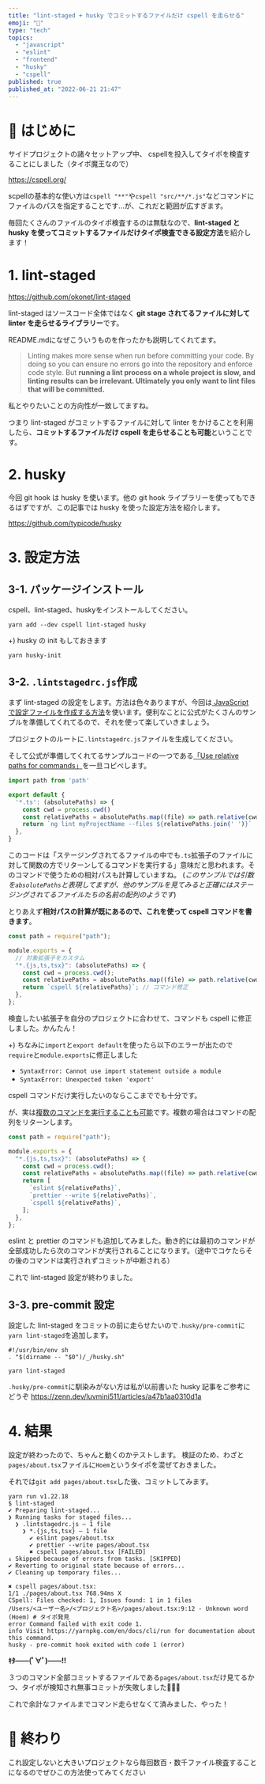 ```yaml
---
title: "lint-staged + husky でコミットするファイルだけ cspell を走らせる"
emoji: "🦑"
type: "tech"
topics:
  - "javascript"
  - "eslint"
  - "frontend"
  - "husky"
  - "cspell"
published: true
published_at: "2022-06-21 21:47"
---
```


# 🌼 はじめに

サイドプロジェクトの諸々セットアップ中、 cspellを投入してタイポを検査することにしました（タイポ魔王なので）

https://cspell.org/

scpellの基本的な使い方は`cspell "**"`や`cspell "src/**/*.js"`などコマンドにファイルのパスを指定することです…が、これだと範囲が広すぎます。

毎回たくさんのファイルのタイポ検査するのは無駄なので、**lint-staged と husky を使ってコミットするファイルだけタイポ検査できる設定方法**を紹介します！


# 1. lint-staged

https://github.com/okonet/lint-staged

lint-staged はソースコード全体ではなく **git stage されてるファイルに対して linter を走らせるライブラリー**です。

README.mdになぜこういうものを作ったかも説明してくれてます。

> Linting makes more sense when run before committing your code. By doing so you can ensure no errors go into the repository and enforce code style. But **running a lint process on a whole project is slow, and linting results can be irrelevant. Ultimately you only want to lint files that will be committed.**

私とやりたいことの方向性が一致してますね。

つまり lint-staged がコミットするファイルに対して linter をかけることを利用したら、**コミットするファイルだけ cspell を走らせることも可能**ということです。

# 2. husky

今回 git hook は husky を使います。他の git hook ライブラリーを使ってもできるはずですが、この記事では husky を使った設定方法を紹介します。

https://github.com/typicode/husky


# 3. 設定方法

## 3-1. パッケージインストール

cspell、lint-staged、huskyをインストールしてください。

```shell
yarn add --dev cspell lint-staged husky
```

+) husky の init もしておきます
```shell
yarn husky-init
```

## 3-2. `.lintstagedrc.js`作成

まず lint-staged の設定をします。方法は色々ありますが、今回は[ JavaScript で設定ファイルを作成する方法](https://github.com/okonet/lint-staged#using-js-configuration-files)を使います。便利なことに公式がたくさんのサンプルを準備してくれてるので、それを使って楽していきましょう。

プロジェクトのルートに`.lintstagedrc.js`ファイルを生成してください。

そして公式が準備してくれてるサンプルコードの一つである[「Use relative paths for commands」](https://github.com/okonet/lint-staged#example-use-relative-paths-for-commands)を一旦コピペします。

```js:.lintstagedrc.js
import path from 'path'

export default {
  '*.ts': (absolutePaths) => {
    const cwd = process.cwd()
    const relativePaths = absolutePaths.map((file) => path.relative(cwd, file))
    return `ng lint myProjectName --files ${relativePaths.join(' ')}`
  },
}
```
このコードは「ステージングされてるファイルの中でも`.ts`拡張子のファイルに対して関数の方でリターンしてるコマンドを実行する」意味だと思われます。そのコマンドで使うための相対パスも計算していますね。
(*このサンプルでは引数を`absolutePaths`と表現してますが、他のサンプルを見てみると正確にはステージングされてるファイルたちの名前の配列のようです*)

とりあえず**相対パスの計算が既にあるので、これを使って cspell コマンドを書きます**。

```js
const path = require("path");

module.exports = {
  // 対象拡張子をカスタム
  "*.{js,ts,tsx}": (absolutePaths) => { 
    const cwd = process.cwd();
    const relativePaths = absolutePaths.map((file) => path.relative(cwd, file)).join(" "); // join までここでやっちゃう
    return `cspell ${relativePaths}`; // コマンド修正
  },
};
```

検査したい拡張子を自分のプロジェクトに合わせて、コマンドも cspell に修正しました。かんたん！

+) ちなみに`import`と`export default`を使ったら以下のエラーが出たので`require`と`module.exports`に修正しました
- `SyntaxError: Cannot use import statement outside a module`
- `SyntaxError: Unexpected token 'export'`

cspell コマンドだけ実行したいのならここまででも十分です。

が、実は[複数のコマンドを実行することも可能](https://github.com/okonet/lint-staged#running-multiple-commands-in-a-sequence)です。複数の場合はコマンドの配列をリターンします。

```js
const path = require("path");

module.exports = {
  "*.{js,ts,tsx}": (absolutePaths) => {
    const cwd = process.cwd();
    const relativePaths = absolutePaths.map((file) => path.relative(cwd, file)).join(" ");
    return [
      `eslint ${relativePaths}`,
      `prettier --write ${relativePaths}`,
      `cspell ${relativePaths}`,
    ];
  },
};
```

eslint と prettier のコマンドも追加してみました。動き的には最初のコマンドが全部成功したら次のコマンドが実行されることになります。（途中でコケたらその後のコマンドは実行されずコミットが中断される）

これで lint-staged 設定が終わりました。


## 3-3. pre-commit 設定

設定した lint-staged をコミットの前に走らせたいので`.husky/pre-commit`に`yarn lint-staged`を追加します。

```shell:pre-commit
#!/usr/bin/env sh
. "$(dirname -- "$0")/_/husky.sh"

yarn lint-staged
```

`.husky/pre-commit`に馴染みがない方は私が以前書いた husky 記事をご参考にどうぞ
https://zenn.dev/luvmini511/articles/a47b1aa0310d1a

# 4. 結果

設定が終わったので、ちゃんと動くのかテストします。
検証のため、わざと`pages/about.tsx`ファイルに`Hoem`というタイポを混ぜておきました。

それでは`git add pages/about.tsx`した後、コミットしてみます。

```shell
yarn run v1.22.18
$ lint-staged
✔ Preparing lint-staged...
❯ Running tasks for staged files...
  ❯ .lintstagedrc.js — 1 file
    ❯ *.{js,ts,tsx} — 1 file
      ✔ eslint pages/about.tsx
      ✔ prettier --write pages/about.tsx
      ✖ cspell pages/about.tsx [FAILED]
↓ Skipped because of errors from tasks. [SKIPPED]
✔ Reverting to original state because of errors...
✔ Cleaning up temporary files...

✖ cspell pages/about.tsx:
1/1 ./pages/about.tsx 768.94ms X
CSpell: Files checked: 1, Issues found: 1 in 1 files
/Users/<ユーザー名>/<プロジェクト名>/pages/about.tsx:9:12 - Unknown word (Hoem) # タイポ発見
error Command failed with exit code 1.
info Visit https://yarnpkg.com/en/docs/cli/run for documentation about this command.
husky - pre-commit hook exited with code 1 (error)
```

**ｷﾀ――(ﾟ∀ﾟ)――!!**

３つのコマンド全部コミットするファイルである`pages/about.tsx`だけ見てるかつ、タイポが検知され無事コミットが失敗しました👏👏👏

これで余計なファイルまでコマンド走らせなくて済みました、やった！

# 🌷 終わり

これ設定しないと大きいプロジェクトなら毎回数百・数千ファイル検査することになるのでぜひこの方法使ってみてください


